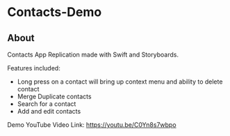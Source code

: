 # Contacts-Demo

## About
Contacts App Replication made with Swift and Storyboards.

Features included:
- Long press on a contact will bring up context menu and ability to delete contact
- Merge Duplicate contacts
- Search for a contact
- Add and edit contacts

Demo YouTube Video Link:
https://youtu.be/C0Yn8s7wbpo
